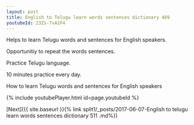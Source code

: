 ```yaml
---
layout: post
title: English to Telugu learn words sentences dictionary 469 
youtubeId: 23Zs-7vA1F4
---
```

 
 
Helps to learn Telugu words and sentences for English speakers.

Opportunitiy to repeat the words sentences. 

Practice Telugu language. 
 
10 minutes practice every day. 
 
How to learn Telugu words and sentences for English speakers 
 
{% include youtubePlayer.html id=page.youtubeId %}
 
 
[Next]({{ site.baseurl }}{% link  split1/_posts/2017-06-07-English to telugu learn words sentences dictionary 511 .md%})
 
